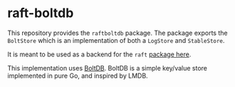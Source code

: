 raft-boltdb
===========

This repository provides the `raftboltdb` package. The package exports the
`BoltStore` which is an implementation of both a `LogStore` and `StableStore`.

It is meant to be used as a backend for the `raft` [package
here](https://github.com/tdx/raft).

This implementation uses [BoltDB](https://github.com/boltdb/bolt). BoltDB is
a simple key/value store implemented in pure Go, and inspired by LMDB.
